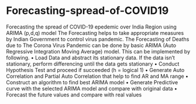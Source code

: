# Forecasting-spread-of-COVID19
Forecasting the spread of COVID-19 epedemic over India Region using ARIMA (p,d,q) model
The Forecasting helps to take appropriate measures by Indian Government to control virus pandemic. 
The Forecasting of Deaths due to The Corona Virus Pandemic can be done by basic ARIMA (Auto Regressive Integration Moving Average) model. This can be implemented by following.
    •	Load Data and abstract its stationary data. If the data isn’t stationary, perform differencing until the data gets stationary
    •	Conduct Hypothesis Test and proceed if succeeded (h = logical 1)
    •	Generate Auto Correlation and Partial Auto Correlation that help to find AR and MA range
    •	Construct an algorithm to find best ARIMA model
    •	Generate Predictive curve with the selected ARIMA model and compare with original data
    •	Forecast the future values and compare with real values
